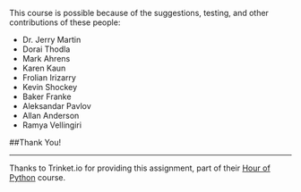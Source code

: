 This course is possible because of the suggestions, testing, and other contributions of these people:

* Dr. Jerry Martin
* Dorai Thodla
* Mark Ahrens
* Karen Kaun
* Frolian Irizarry
* Kevin Shockey
* Baker Franke
* Aleksandar Pavlov
* Allan Anderson
* Ramya Vellingiri



##Thank You!

---

Thanks to Trinket.io for providing this assignment, 
part of their [Hour of Python](https://hourofpython.com/a-visual-introduction-to-python/) 
course.